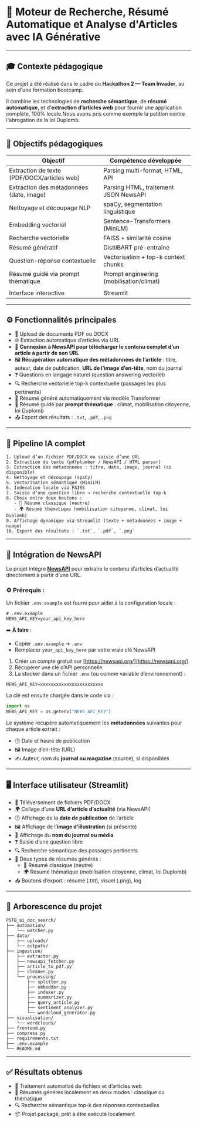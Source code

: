 # 🧠 Moteur de Recherche, Résumé Automatique et Analyse d'Articles avec IA Générative

---

## 🎓 Contexte pédagogique

Ce projet a été réalisé dans le cadre du **Hackathon 2 — Team Invader**, au sein d'une formation bootcamp.

Il combine les technologies de **recherche sémantique**, de **résumé automatique**, et d’**extraction d’articles web** pour fournir une application complète, 100% locale.Nous avons pris comme exemple la petition contre l'abrogation de la loi Duplomb.

---

## 🌟 Objectifs pédagogiques

| Objectif                                    | Compétence développée                    |
| ------------------------------------------- | ---------------------------------------- |
| Extraction de texte (PDF/DOCX/articles web) | Parsing multi-format, HTML, API          |
| Extraction des métadonnées (date, image)    | Parsing HTML, traitement JSON NewsAPI    |
| Nettoyage et découpage NLP                  | spaCy, segmentation linguistique         |
| Embedding vectoriel                         | Sentence-Transformers (MiniLM)           |
| Recherche vectorielle                       | FAISS + similarité cosine                |
| Résumé génératif                            | DistilBART pré-entraîné                  |
| Question-réponse contextuelle               | Vectorisation + top-k context chunks     |
| Résumé guidé via prompt thématique          | Prompt engineering (mobilisation/climat) |
               |
| Interface interactive                       | Streamlit                                |

---

## ⚙️ Fonctionnalités principales

- 📄 Upload de documents PDF ou DOCX
- 🌐 Extraction automatique d’articles via URL
- 🔗 **Connexion à NewsAPI pour télécharger le contenu complet d’un article à partir de son URL**
- 🖼️ **Récupération automatique des métadonnées de l’article** : titre, auteur, date de publication, **URL de l’image d’en-tête**, nom du journal
- ❓ Questions en langage naturel (question answering vectoriel)
- 🔍 Recherche vectorielle top-k contextuelle (passages les plus pertinents)
- 📝 Résumé généré automatiquement via modèle Transformer
- 🧽 Résumé guidé par **prompt thématique** : climat, mobilisation citoyenne, loi Duplomb
- 📤 Export des résultats : `.txt`, `.pdf`, `.png`
---

## 🔁 Pipeline IA complet

```text
1. Upload d’un fichier PDF/DOCX ou saisie d’une URL
2. Extraction du texte (pdfplumber / NewsAPI / HTML parser)
3. Extraction des métadonnées : titre, date, image, journal (si disponible)
4. Nettoyage et découpage (spaCy)
5. Vectorisation sémantique (MiniLM)
6. Indexation locale via FAISS
7. Saisie d’une question libre → recherche contextuelle top-k
8. Choix entre deux boutons :
   - 📄 Résumé classique (neutre)
   - 🌍 Résumé thématique (mobilisation citoyenne, climat, loi Duplomb)
9. Affichage dynamique via Streamlit (texte + métadonnées + image + nuage)
10. Export des résultats : `.txt`, `.pdf`, `.png`
```

---

## 🔐 Intégration de NewsAPI

Le projet intègre [**NewsAPI**](https://newsapi.org/) pour extraire le contenu d’articles d’actualité directement à partir d’une URL.

### ⚙️ Prérequis :

Un fichier `.env.example` est fourni pour aider à la configuration locale :

```env
# .env.example
NEWS_API_KEY=your_api_key_here
```

➡️ **À faire** :

- Copier `.env.example` → `.env`
- Remplacer `your_api_key_here` par votre vraie clé NewsAPI

1. Créer un compte gratuit sur [https://newsapi.org/](https://newsapi.org/)
2. Récupérer une clé d’API personnelle
3. La stocker dans un fichier `.env` (ou comme variable d’environnement) :

```
NEWS_API_KEY=xxxxxxxxxxxxxxxxxxxxxxxx
```


La clé est ensuite chargée dans le code via :

```python
import os
NEWS_API_KEY = os.getenv("NEWS_API_KEY")
```

Le système récupère automatiquement les **métadonnées** suivantes pour chaque article extrait :

- 🕒 Date et heure de publication
- 🖼️ Image d’en-tête (URL)
- ✍️ Auteur, nom du **journal ou magazine** (source), si disponibles

---

## 🖥️ Interface utilisateur (Streamlit)

- 📁 Téléversement de fichiers PDF/DOCX
- 🌍 Collage d’une **URL d’article d’actualité** (via NewsAPI)
- 🕒 Affichage de la **date de publication** de l’article
- 🖼️ Affichage de l’**image d’illustration** (si présente)
- 📰 Affichage du **nom du journal ou média**
- ❓ Saisie d’une question libre
- 🔍 Recherche sémantique des passages pertinents
- 📝 Deux types de résumés générés :
  - 📄 Résumé classique (neutre)
  - 🌍 Résumé thématique (mobilisation citoyenne, climat, loi Duplomb)
- 📥 Boutons d’export : résumé (.txt), visuel (.png), log

---

## 📁 Arborescence du projet

```
PSTB_ai_doc_search/
├── automation/
│   └── watcher.py
├── data/
│   ├── uploads/
│   └── outputs/
├── ingestion/
│   ├── extractor.py
│   ├── newsapi_fetcher.py
│   ├── article_to_pdf.py
│   ├── cleaner.py
│   └── processing/
│       ├── splitter.py
│       ├── embedder.py
│       ├── indexer.py
│       ├── summarizer.py
│       ├── query_article.py
│       ├── sentiment_analyzer.py
│       └── wordcloud_generator.py
├── visualisation/
│   └── wordclouds/
├── frontend.py
├── compress.py
├── requirements.txt
├── .env.example
└── README.md
```

---

## ✅ Résultats obtenus

- 🔁 Traitement automatisé de fichiers et d’articles web
- 🧠 Résumés générés localement en deux modes : classique ou thématique
- 🔍 Recherche sémantique top-k des réponses contextuelles
- 📦 Projet packagé, prêt à être exécuté localement

